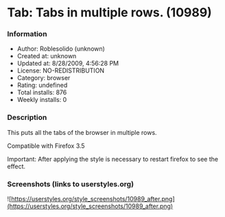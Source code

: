 # Tab: Tabs in multiple rows. (10989)

### Information
- Author: Roblesolido (unknown)
- Created at: unknown
- Updated at: 8/28/2009, 4:56:28 PM
- License: NO-REDISTRIBUTION
- Category: browser
- Rating: undefined
- Total installs: 876
- Weekly installs: 0


### Description
This puts all the tabs of the browser in multiple rows.

Compatible with Firefox 3.5

Important: 
 After applying the style is necessary to restart firefox to see the effect.


### Screenshots (links to userstyles.org)
![https://userstyles.org/style_screenshots/10989_after.png](https://userstyles.org/style_screenshots/10989_after.png)


